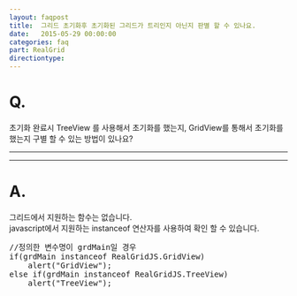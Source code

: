 ```yaml
---
layout: faqpost
title:  그리드 초기화후 초기화된 그리드가 트리인지 아닌지 판별 할 수 있나요.
date:   2015-05-29 00:00:00
categories: faq
part: RealGrid
directiontype: 
---
```


# Q.

초기화 완료시 TreeView 를 사용해서 초기화를 했는지, GridView를 통해서 초기화를 했는지 구별 할 수 있는 방법이 있나요?
  
---
***

# A.

그리드에서 지원하는 함수는 없습니다.   
javascript에서 지원하는 instanceof 연산자를 사용하여 확인 할 수 있습니다. 

<pre class="prettyprint">
//정의한 변수명이 grdMain일 경우
if(grdMain instanceof RealGridJS.GridView)
    alert("GridView");
else if(grdMain instanceof RealGridJS.TreeView)
    alert("TreeView");
</pre>
